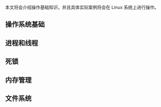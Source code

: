 本文将会介绍操作基础知识，并且具体实际案例将会在 Linux 系统上进行操作。



## 操作系统基础





## 进程和线程





## 死锁





## 内存管理





## 文件系统